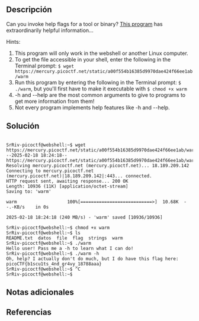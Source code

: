 ## Descripción
Can you invoke help flags for a tool or binary? [This program](https://mercury.picoctf.net/static/a00f554b16385d9970dae424f66ee1ab/warm) has extraordinarily helpful information...

Hints:
1. This program will only work in the webshell or another Linux computer.
2. To get the file accessible in your shell, enter the following in the Terminal prompt: `$ wget https://mercury.picoctf.net/static/a00f554b16385d9970dae424f66ee1ab/warm`
3. Run this program by entering the following in the Terminal prompt: `$ ./warm`, but you'll first have to make it executable with `$ chmod +x warm`
4. -h and --help are the most common arguments to give to programs to get more information from them!
5. Not every program implements help features like -h and --help.

## Solución
```

SrRiv-picoctf@webshell:~$ wget https://mercury.picoctf.net/static/a00f554b16385d9970dae424f66ee1ab/warm
--2025-02-18 18:24:18--  https://mercury.picoctf.net/static/a00f554b16385d9970dae424f66ee1ab/warm
Resolving mercury.picoctf.net (mercury.picoctf.net)... 18.189.209.142
Connecting to mercury.picoctf.net (mercury.picoctf.net)|18.189.209.142|:443... connected.
HTTP request sent, awaiting response... 200 OK
Length: 10936 (11K) [application/octet-stream]
Saving to: 'warm'

warm                   100%[===========================>]  10.68K  --.-KB/s    in 0s      

2025-02-18 18:24:18 (240 MB/s) - 'warm' saved [10936/10936]

SrRiv-picoctf@webshell:~$ chmod +x warm
SrRiv-picoctf@webshell:~$ ls
README.txt  datos  file  flag  strings  warm
SrRiv-picoctf@webshell:~$ ./warm
Hello user! Pass me a -h to learn what I can do!
SrRiv-picoctf@webshell:~$ ./warm -h
Oh, help? I actually don't do much, but I do have this flag here: picoCTF{b1scu1ts_4nd_gr4vy_18788aaa}
SrRiv-picoctf@webshell:~$ ^C
SrRiv-picoctf@webshell:~$ 
```

## Notas adicionales

## Referencias



